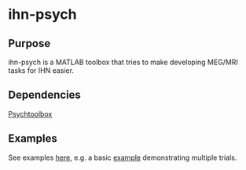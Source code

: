 # ihn-psych
## Purpose
ihn-psych is a MATLAB toolbox that tries to make developing MEG/MRI tasks for IHN easier.
## Dependencies
[Psychtoolbox](http://psychtoolbox.org/)
## Examples
See examples [here](toolbox/+ihn/+example), e.g. a basic [example](toolbox/+ihn/+example/trials.m) demonstrating multiple trials.
